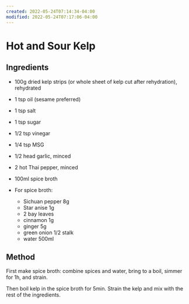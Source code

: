 ```yaml
---
created: 2022-05-24T07:14:34-04:00
modified: 2022-05-24T07:17:06-04:00
---
```


# Hot and Sour Kelp

## Ingredients
* 100g dried kelp strips (or whole sheet of kelp cut after rehydration), rehydrated
* 1 tsp oil (sesame preferred)
* 1 tsp salt
* 1 tsp sugar
* 1/2 tsp vinegar
* 1/4 tsp MSG
* 1/2 head garlic, minced
* 2 hot Thai pepper, minced
* 100ml spice broth

* For spice broth:
   * Sichuan pepper 8g
   * Star anise 1g
   * 2 bay leaves
   * cinnamon 1g
   * ginger 5g
   * green onion 1/2 stalk
   * water 500ml

## Method
First make spice broth: combine spices and water, bring to a boil, simmer for 1h, and strain.

Then boil kelp in the spice broth for 5min. Strain the kelp and mix with the rest of the
ingredients.

